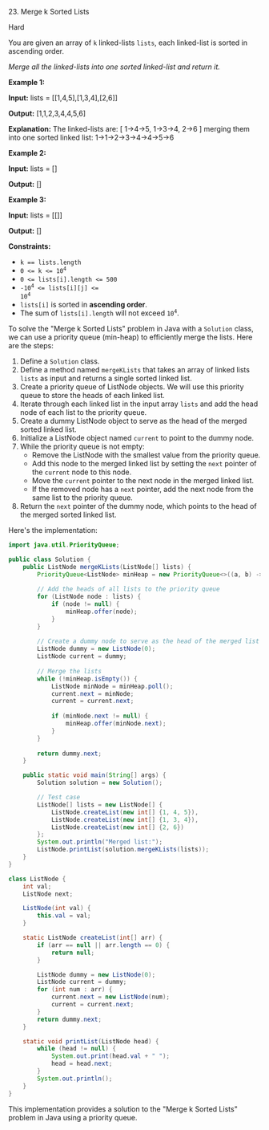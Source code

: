 23\. Merge k Sorted Lists

Hard

You are given an array of `k` linked-lists `lists`, each linked-list is sorted in ascending order.

_Merge all the linked-lists into one sorted linked-list and return it._

**Example 1:**

**Input:** lists = [[1,4,5],[1,3,4],[2,6]]

**Output:** [1,1,2,3,4,4,5,6]

**Explanation:** The linked-lists are: [ 1->4->5, 1->3->4, 2->6 ] merging them into one sorted linked list: 1->1->2->3->4->4->5->6 

**Example 2:**

**Input:** lists = []

**Output:** [] 

**Example 3:**

**Input:** lists = [[]]

**Output:** [] 

**Constraints:**

*   `k == lists.length`
*   <code>0 <= k <= 10<sup>4</sup></code>
*   `0 <= lists[i].length <= 500`
*   <code>-10<sup>4</sup> <= lists[i][j] <= 10<sup>4</sup></code>
*   `lists[i]` is sorted in **ascending order**.
*   The sum of `lists[i].length` will not exceed <code>10<sup>4</sup></code>.

To solve the "Merge k Sorted Lists" problem in Java with a `Solution` class, we can use a priority queue (min-heap) to efficiently merge the lists. Here are the steps:

1. Define a `Solution` class.
2. Define a method named `mergeKLists` that takes an array of linked lists `lists` as input and returns a single sorted linked list.
3. Create a priority queue of ListNode objects. We will use this priority queue to store the heads of each linked list.
4. Iterate through each linked list in the input array `lists` and add the head node of each list to the priority queue.
5. Create a dummy ListNode object to serve as the head of the merged sorted linked list.
6. Initialize a ListNode object named `current` to point to the dummy node.
7. While the priority queue is not empty:
   - Remove the ListNode with the smallest value from the priority queue.
   - Add this node to the merged linked list by setting the `next` pointer of the `current` node to this node.
   - Move the `current` pointer to the next node in the merged linked list.
   - If the removed node has a `next` pointer, add the next node from the same list to the priority queue.
8. Return the `next` pointer of the dummy node, which points to the head of the merged sorted linked list.

Here's the implementation:

```java
import java.util.PriorityQueue;

public class Solution {
    public ListNode mergeKLists(ListNode[] lists) {
        PriorityQueue<ListNode> minHeap = new PriorityQueue<>((a, b) -> a.val - b.val);
        
        // Add the heads of all lists to the priority queue
        for (ListNode node : lists) {
            if (node != null) {
                minHeap.offer(node);
            }
        }
        
        // Create a dummy node to serve as the head of the merged list
        ListNode dummy = new ListNode(0);
        ListNode current = dummy;
        
        // Merge the lists
        while (!minHeap.isEmpty()) {
            ListNode minNode = minHeap.poll();
            current.next = minNode;
            current = current.next;
            
            if (minNode.next != null) {
                minHeap.offer(minNode.next);
            }
        }
        
        return dummy.next;
    }

    public static void main(String[] args) {
        Solution solution = new Solution();

        // Test case
        ListNode[] lists = new ListNode[] {
            ListNode.createList(new int[] {1, 4, 5}),
            ListNode.createList(new int[] {1, 3, 4}),
            ListNode.createList(new int[] {2, 6})
        };
        System.out.println("Merged list:");
        ListNode.printList(solution.mergeKLists(lists));
    }
}

class ListNode {
    int val;
    ListNode next;

    ListNode(int val) {
        this.val = val;
    }

    static ListNode createList(int[] arr) {
        if (arr == null || arr.length == 0) {
            return null;
        }

        ListNode dummy = new ListNode(0);
        ListNode current = dummy;
        for (int num : arr) {
            current.next = new ListNode(num);
            current = current.next;
        }
        return dummy.next;
    }

    static void printList(ListNode head) {
        while (head != null) {
            System.out.print(head.val + " ");
            head = head.next;
        }
        System.out.println();
    }
}
```

This implementation provides a solution to the "Merge k Sorted Lists" problem in Java using a priority queue.
